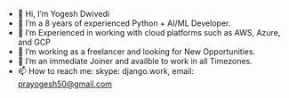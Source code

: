 - 👋 Hi, I’m Yogesh Dwivedi
- 👀 I’m a 8 years of experienced Python + AI/ML Developer. 
- 🌱 I’m Experienced in working with cloud platforms such as AWS, Azure, and GCP
- 💞️ I’m working as a freelancer and looking for New Opportunities.
- 💞️ I’m an immediate Joiner and availble to work in all Timezones.
- 📫 How to reach me: skype: django.work, email: prayogesh50@gmail.com

<!---
Yogeshddjango/Yogeshddjango is a ✨ special ✨ repository because its `README.md` (this file) appears on your GitHub profile.
You can click the Preview link to take a look at your changes.  
--->
